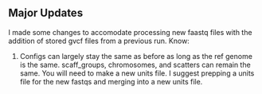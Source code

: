 ## Major Updates
I made some changes to accomodate processing new faastq files with the addition of stored gvcf files from a previous run. Know:
1. Configs can largely stay the same as before as long as the ref genome is the same. scaff_groups, chromosomes, and scatters can remain the same. You will need to make a new units file. I suggest prepping a units file for the new fastqs and merging into a new units file. 
